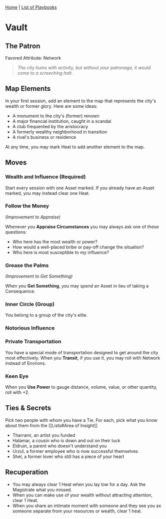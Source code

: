 [Home](../index.md) | [List of Playbooks](../index.md#Playbooks)

# Vault
## The Patron
Favored Attribute: Network

>*The city hums with activity, but without your patronage, it would come to a screeching halt.*

## Map Elements
In your first session, add an element to the map that represents the city's wealth or former glory. Here are some ideas:

- A monument to the city's (former) renown
- A major financial institution, caught in a scandal
- A club frequented by the aristocracy
- A formerly wealthy neighborhood in transition
- A rival's business or residence

At any time, you may mark Heat to add another element to the map.

## Moves
### Wealth and Influence (Required)
Start every session with one Asset marked. If you already have an Asset marked, you may instead clear one Heat.

### Follow the Money
*(Improvement to Appraise)*

Whenever you **Appraise Circumstances** you may always ask one of these questions:

- Who here has the most wealth or power?
- How would a well-placed bribe or pay-off change the situation?
-  Who here is most susceptible to my influence?

### Grease the Palms
*(Improvement to Get Something)*

When you **Get Something**, you may spend an Asset in lieu of taking a Consequence.

### Inner Circle (Group)
You belong to a group of the city's elite.


### Notorious Influence



### Private Transportation
 You have a special mode of transportation designed to get around the city most effectively. When you **Transit**, if you use it, you may roll with Network instead of Environs.

### Keen Eye
When you **Use Power** to gauge distance, volume, value, or other quantity, roll with +2.


## Ties & Secrets
Pick two people with whom you have a Tie. For each, pick what you know about them from the [[Lists#Area of Insight]]
- Tharrami, an artist you funded
- Halamar, a cousin who is down and out on their luck
- Eldruin, a parent who doesn't understand you
- Urzul, a former employee who is now successful themselves
- Shel, a former lover who still has a piece of your heart

## Recuperation
- You may always clear 1 Heat when you lay low for a day. Ask the Magistrate what you missed.
- When you can make use of your wealth without attracting attention, clear 1 Heat.
- When you share an intimate moment with someone and they see you as someone separate from your resources or wealth, clear 1 heat.